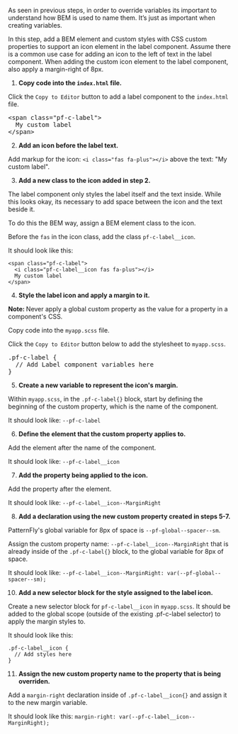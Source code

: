 As seen in previous steps, in order to override variables its important to understand how BEM is used to name them. It’s just as important when creating variables.

In this step, add a BEM element and custom styles with CSS custom properties to support an icon element in the label component. Assume there is a common use case for adding an icon to the left of text in the label component. When adding the custom icon element to the label component, also apply a margin-right of 8px.

1) <strong>Copy code into the `index.html` file.</strong>

Click the `Copy to Editor` button to add a label component to the `index.html` file.

<pre class="file" data-filename="index.html" data-target="replace">
&lt;span class=&quot;pf-c-label&quot;&gt;
  My custom label
&lt;/span&gt;
</pre>

2) <strong>Add an icon before the label text.</strong>

Add markup for the icon: `<i class="fas fa-plus"></i>` above the text: "My custom label".

3) <strong>Add a new class to the icon added in step 2.</strong>

The label component only styles the label itself and the text inside. While this looks okay, its necessary to add space between the icon and the text beside it.

To do this the BEM way, assign a BEM element class to the icon.

Before the `fas` in the icon class, add the class `pf-c-label__icon`.

It should look like this:

```
<span class="pf-c-label">
  <i class="pf-c-label__icon fas fa-plus"></i>
  My custom label
</span>
```

4) <strong>Style the label icon and apply a margin to it.</strong>

<strong>Note: </strong>Never apply a global custom property as the value for a property in a component's CSS.

Copy code into the `myapp.scss` file.

Click the `Copy to Editor` button below to add the stylesheet to `myapp.scss`.

<pre class="file" data-filename="myapp.scss" data-target="replace">
.pf-c-label {
  // Add Label component variables here
}
</pre>

5) <strong>Create a new variable to represent the icon's margin.</strong>

Within `myapp.scss`, in the `.pf-c-label{}` block, start by defining the beginning of the custom property, which is the name of the component.

It should look like: `--pf-c-label`

6) <strong>Define the element that the custom property applies to.</strong>

Add the element after the name of the component.

It should look like: `--pf-c-label__icon`

7) <strong>Add the property being applied to the icon.</strong>

Add the property after the element.

It should look like: `--pf-c-label__icon--MarginRight`

8) <strong>Add a declaration using the new custom property created in steps 5-7.</strong>

PatternFly's global variable for 8px of space is `--pf-global--spacer--sm`.

Assign the custom property name: `--pf-c-label__icon--MarginRight` that is already inside of the `.pf-c-label{}` block, to the global variable for 8px of space.

It should look like: `--pf-c-label__icon--MarginRight: var(--pf-global--spacer--sm);`

10) <strong>Add a new selector block for the style assigned to the label icon.</strong>

Create a new selector block for `pf-c-label__icon` in `myapp.scss`. It should be added to the global scope (outside of the existing .pf-c-label selector) to apply the margin styles to.

It should look like this:
```
.pf-c-label__icon {
  // Add styles here
}
```

11) <strong>Assign the new custom property name to the property that is being overriden.</strong>

Add a `margin-right` declaration inside of `.pf-c-label__icon{}` and assign it to the new margin variable.

It should look like this:
`margin-right: var(--pf-c-label__icon--MarginRight);`

